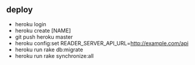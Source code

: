 ## deploy
* heroku login
* heroku create [NAME]
* git push heroku master
* heroku config:set READER_SERVER_API_URL=http://example.com/api
* heroku run rake db:migrate
* heroku run rake synchronize:all